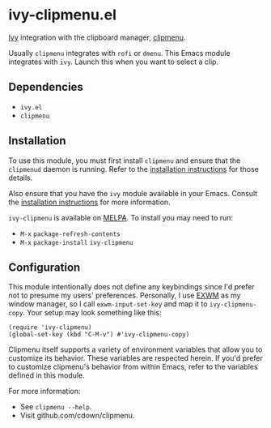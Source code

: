 # ivy-clipmenu.el

[Ivy](https://github.com/abo-abo/swiper#ivy) integration with the clipboard manager, [clipmenu](https://github.com/cdown/clipmenu).

Usually `clipmenu` integrates with `rofi` or `dmenu`. This Emacs module
integrates with `ivy`. Launch this when you want to select a clip.

## Dependencies
- `ivy.el`
- `clipmenu`

## Installation

To use this module, you must first install `clipmenu` and ensure that the
`clipmenud` daemon is running. Refer to the [installation
instructions](https://github.com/cdown/clipmenu#installation)
for those details.

Also ensure that you have the `ivy` module available in your Emacs. Consult the
[installation instructions](https://github.com/abo-abo/swiper#installation) for
more information.

`ivy-clipmenu` is available on [MELPA](https://github.com/melpa/melpa). To
install you may need to run:

- `M-x` `package-refresh-contents`
- `M-x` `package-install` `ivy-clipmenu`

## Configuration

This module intentionally does not define any keybindings since I'd prefer
not to presume my users' preferences. Personally, I use
[EXWM](https://github.com/ch11ng/exwm)
as my window manager, so I call `exwm-input-set-key` and map it to
`ivy-clipmenu-copy`. Your setup may look something like this:

```elisp
(require 'ivy-clipmenu)
(global-set-key (kbd "C-M-v") #'ivy-clipmenu-copy)
```

Clipmenu itself supports a variety of environment variables that allow you to
customize its behavior. These variables are respected herein. If you'd
prefer to customize clipmenu's behavior from within Emacs, refer to the
variables defined in this module.

For more information:
- See `clipmenu --help`.
- Visit github.com/cdown/clipmenu.
